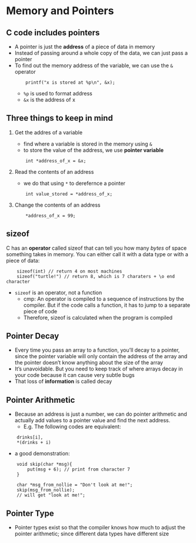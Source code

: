 # Memory and Pointers

## C code includes pointers
- A pointer is just the **address** of a piece of data in memory
- Instead of passing around a whole copy of the data, we can just pass a pointer
- To find out the memory address of the variable, we can use the `&` operator
    ```
        printf("x is stored at %p\n", &x);
    ```
    - `%p` is used to format address 
    - `&x` is the address of x

## Three things to keep in mind
1) Get the addres of a variable
    - find where a variable is stored in the memory using `&`
    - to store the value of the address, we use **pointer variable**
    ```
        int *address_of_x = &x;
    ```
2) Read the contents of an address
    - we do that using `*` to derefernce a pointer 
    ```
        int value_stored = *address_of_x;
    ```

3) Change the contents of an address
    ```
        *address_of_x = 99;
    ``` 

## sizeof
C has an **operator** called sizeof that can tell you how many *bytes* of space something takes in memory. You can either call it with a data type or with a piece of data:
```
    sizeof(int) // return 4 on most machines
    sizeof("turtle!") // return 8, which is 7 charaters + \o end character
``` 
- `sizeof` is an operator, not a function
    - cmp: An operator is compiled to a sequence of instructions by the compiler. But if the code calls a function, it has to jump to a separate piece of code
    - Therefore, sizeof is calculated when the program is compiled

## Pointer Decay
- Every time you pass an array to a function, you’ll decay to a pointer, since the pointer variable will only contain the address of the array and the pointer doesn’t know anything about the size of the array
- It’s unavoidable. But you need to keep track of where arrays decay in your code because it can cause very subtle bugs
- That loss of **information** is called decay

## Pointer Arithmetic
- Because an address is just a number, we can do pointer arithmetic and actually add values to a pointer value and find the next address. 
    - E.g. The following codes are equivalent:
```
    drinks[i],
    *(drinks + i)
```
- a good demonstration:
```
    void skip(char *msg){
        put(msg + 6); // print from character 7 
    }

    char *msg_from_nollie = "Don't look at me!";
    skip(msg_from_nollie); 
    // will get "look at me!";
```

## Pointer Type
-  Pointer types exist so that the compiler knows how much to adjust the pointer arithmetic; since different data types have different size
